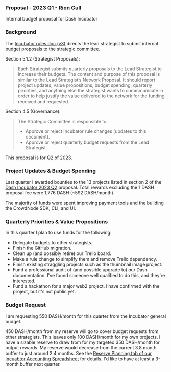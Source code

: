 ### Proposal - 2023 Q1 - Rion Gull

Internal budget proposal for Dash Incubator

### Background

The [Incubator rules doc (v3)](https://github.com/dashincubator/dash-incubator-rules/blob/042fde0eea2340a2a8c9fa3483ad8f764d94fe31/rules.md) directs the lead strategist to submit internal budget proposals to the strategic committee.

Section 5.1.2 (Strategist Proposals):

> Each Strategist submits quarterly proposals to the Lead Strategist to increase their budgets. The content and purpose of this proposal is similar to the Lead Strategist’s Network Proposal. It should report project updates, value propositions, budget spending, quarterly priorities, and anything else the strategist wants to commmunicate in order to help justify the value delivered to the network for the funding received and requested.

Section 4.5 (Governance):

> The Strategic Committee is responsible to:
> 
> * Approve or reject Incubator rule changes (updates to this document).
> * Approve or reject quarterly budget requests from the Lead Strategist.

This proposal is for Q2 of 2023.

### Project Updates & Budget Spending

Last quarter I awarded bounties to the 13 projects listed in section 2 of the [Dash Incubator 2023 Q2](https://www.dashcentral.org/p/dash-incubator-2023-q2) proposal.  Total rewards excluding the 1 DASH proposal fee were 1,776 DASH (~592 DASH/month).

The majority of funds were spent improving payment tools and the building the CrowdNode SDK, CLI, and UI.

### Quarterly Priorities & Value Propositions

In this quarter I plan to use funds for the following:

* Delegate budgets to other strategists.
* Finish the GitHub migration.
* Clean up (and possibly retire) our Trello board.
* Make a rule change to simplify them and remove Trello dependency.
* Finish existing straggling projects such as the thumbnail image project.
* Fund a professional audit of (and possible upgrade to) our Dash documentation.  I've found someone well qualified to do this, and they're interested.
* Fund a hackathon for a major web2 project.  I have confirmed with the project, but it's not public yet.

### Budget Request

I am requesting 550 DASH/month for this quarter from the Incubator general budget.

450 DASH/month from my reserve will go to cover budget requests from other strategists.  This leaves only 100 DASH/month for my own projects.  I have a sizable reserve to draw from for my targeted 350 DASH/month for output rewards.  My reserve would decrease from the current 3.8 month buffer to just around 2.4 months.  See the [Reserve Planning tab of our Incuabtor Accounting Spreadsheet](https://docs.google.com/spreadsheets/d/1mhXlo4ylqWLLSYN4MGiLWlp7Gq3jrsDt0kB701dwMNU/edit#gid=118961896) for details.  I'd like to have at least a 3-month buffer next quarter.
